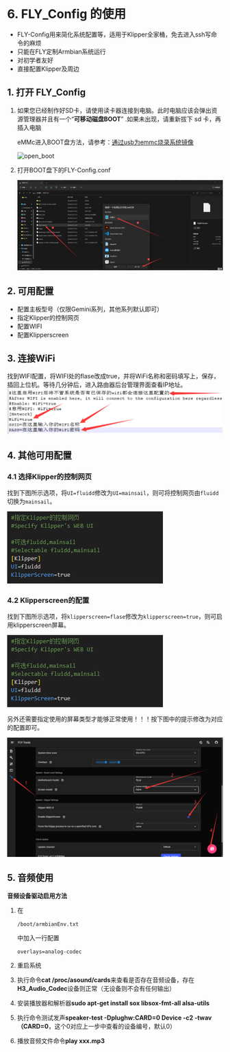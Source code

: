 

#  6. FLY_Config 的使用

* FLY-Config用来简化系统配置等，适用于Klipper全家桶，免去进入ssh写命令的麻烦
* 只能在FLY定制Armbian系统运行
* 对初学者友好
* 直接配置Klipper及周边

## 1. 打开 FLY_Config

1. 如果您已经制作好SD卡，请使用读卡器连接到电脑。此时电脑应该会弹出资源管理器并且有一个“**可移动磁盘BOOT**” .如果未出现，请重新拔下 sd 卡，再插入电脑

   eMMc进入BOOT盘方法，请参考：[通过usb为emmc烧录系统镜像](/board/fly_pi/FLY_π_description1?id=_2-通过usb为emmc烧录系统镜像)

   ![open_boot](../../images/boards/fly_pi/open_boot.png)

   

2. 打开BOOT盘下的FLY-Config.conf

   ![open_flyconfig](../../images/boards/fly_pi/open_flyconfig.png)

## 2. 可用配置

* 配置主板型号（仅限Gemini系列，其他系列默认即可）
* 指定Klipper的控制网页
* 配置WIFI
* 配置Klipperscreen

## 3. 连接WiFi

   找到WIFI配置，将WIFI处的flase改成true，并将WiFi名称和密码填写上，保存，插回上位机。等待几分钟后，进入路由器后台管理界面查看IP地址。
   ![connect_wifi](../../images/boards/fly_pi/connect_wifi.png)

## 4. 其他可用配置

### 4.1 选择Klipper的控制网页

找到下图所示选项，将``UI=fluidd``修改为``UI=mainsail``，则可将控制网页由``fluidd``切换为``mainsail``。

![config1](../../images/boards/fly_pi/config1.png)

### 4.2 Klipperscreen的配置

找到下图所示选项，将``klipperscreen=flase``修改为``klipperscreen=true``，则可启用klipperscreen屏幕。

![config1](../../images/boards/fly_pi/config1.png)

另外还需要指定使用的屏幕类型才能够正常使用！！！按下图中的提示修改为对应的配置即可。

![hdmi](../../images/boards/fly_pi/hdmi.png)

## 5. 音频使用

**音频设备驱动启用方法**

1. 在

   ```
   /boot/armbianEnv.txt
   ```

   中加入一行配置

   ```
   overlays=analog-codec
   ```

   

2. 重启系统

3. 执行命令**cat /proc/asound/cards**来查看是否存在音频设备，存在**H3_Audio_Codec**设备则正常（无设备则不会有任何输出）

4. 安装播放器和解析器**sudo apt-get install sox libsox-fmt-all alsa-utils**

5. 执行命令测试发声**speaker-test -Dplughw:CARD=0 Device -c2 -twav（CARD=0**，这个0对应上一步中查看的设备编号，默认0）

6. 播放音频文件命令**play xxx.mp3**
